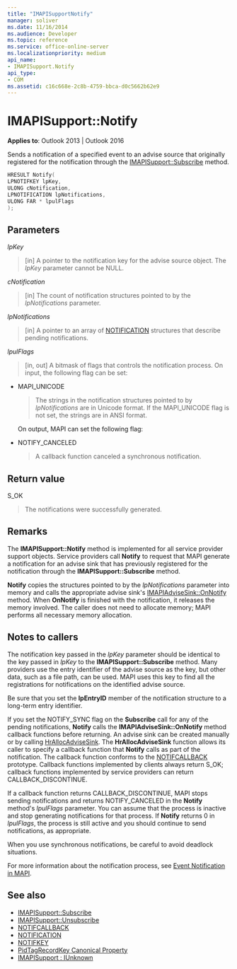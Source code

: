 ```yaml
---
title: "IMAPISupportNotify"
manager: soliver
ms.date: 11/16/2014
ms.audience: Developer
ms.topic: reference
ms.service: office-online-server
ms.localizationpriority: medium
api_name:
- IMAPISupport.Notify
api_type:
- COM
ms.assetid: c16c668e-2c8b-4759-bbca-d0c5662b62e9
---
```


# IMAPISupport::Notify

**Applies to**: Outlook 2013 | Outlook 2016 
  
Sends a notification of a specified event to an advise source that originally registered for the notification through the [IMAPISupport::Subscribe](imapisupport-subscribe.md) method. 
  
```cpp
HRESULT Notify(
LPNOTIFKEY lpKey,
ULONG cNotification,
LPNOTIFICATION lpNotifications,
ULONG FAR * lpulFlags
);
```

## Parameters

_lpKey_
  
> [in] A pointer to the notification key for the advise source object. The  _lpKey_ parameter cannot be NULL. 
    
_cNotification_
  
> [in] The count of notification structures pointed to by the  _lpNotifications_ parameter. 
    
_lpNotifications_
  
> [in] A pointer to an array of [NOTIFICATION](notification.md) structures that describe pending notifications. 
    
_lpulFlags_
  
> [in, out] A bitmask of flags that controls the notification process. On input, the following flag can be set:
    
  - MAPI_UNICODE 
    
    > The strings in the notification structures pointed to by  _lpNotifications_ are in Unicode format. If the MAPI_UNICODE flag is not set, the strings are in ANSI format. 

    On output, MAPI can set the following flag:
        
  - NOTIFY_CANCELED 
    
    > A callback function canceled a synchronous notification.
    
## Return value

S_OK 
  
> The notifications were successfully generated.
    
## Remarks

The **IMAPISupport::Notify** method is implemented for all service provider support objects. Service providers call **Notify** to request that MAPI generate a notification for an advise sink that has previously registered for the notification through the **IMAPISupport::Subscribe** method. 
  
**Notify** copies the structures pointed to by the  _lpNotifications_ parameter into memory and calls the appropriate advise sink's [IMAPIAdviseSink::OnNotify](imapiadvisesink-onnotify.md) method. When **OnNotify** is finished with the notification, it releases the memory involved. The caller does not need to allocate memory; MAPI performs all necessary memory allocation. 
  
## Notes to callers

The notification key passed in the _lpKey_ parameter should be identical to the key passed in  _lpKey_ to the **IMAPISupport::Subscribe** method. Many providers use the entry identifier of the advise source as the key, but other data, such as a file path, can be used. MAPI uses this key to find all the registrations for notifications on the identified advise source. 
  
Be sure that you set the **lpEntryID** member of the notification structure to a long-term entry identifier. 
  
If you set the NOTIFY_SYNC flag on the **Subscribe** call for any of the pending notifications, **Notify** calls the **IMAPIAdviseSink::OnNotify** method callback functions before returning. An advise sink can be created manually or by calling [HrAllocAdviseSink](hrallocadvisesink.md). The **HrAllocAdviseSink** function allows its caller to specify a callback function that **Notify** calls as part of the notification. The callback function conforms to the [NOTIFCALLBACK](notifcallback.md) prototype. Callback functions implemented by clients always return S_OK; callback functions implemented by service providers can return CALLBACK_DISCONTINUE. 
  
If a callback function returns CALLBACK_DISCONTINUE, MAPI stops sending notifications and returns NOTIFY_CANCELED in the **Notify** method's  _lpulFlags_ parameter. You can assume that the process is inactive and stop generating notifications for that process. If **Notify** returns 0 in  _lpulFlags_, the process is still active and you should continue to send notifications, as appropriate.
  
When you use synchronous notifications, be careful to avoid deadlock situations.
  
For more information about the notification process, see [Event Notification in MAPI](event-notification-in-mapi.md). 
  
## See also

- [IMAPISupport::Subscribe](imapisupport-subscribe.md)  
- [IMAPISupport::Unsubscribe](imapisupport-unsubscribe.md)  
- [NOTIFCALLBACK](notifcallback.md) 
- [NOTIFICATION](notification.md)  
- [NOTIFKEY](notifkey.md)  
- [PidTagRecordKey Canonical Property](pidtagrecordkey-canonical-property.md)  
- [IMAPISupport : IUnknown](imapisupportiunknown.md)

